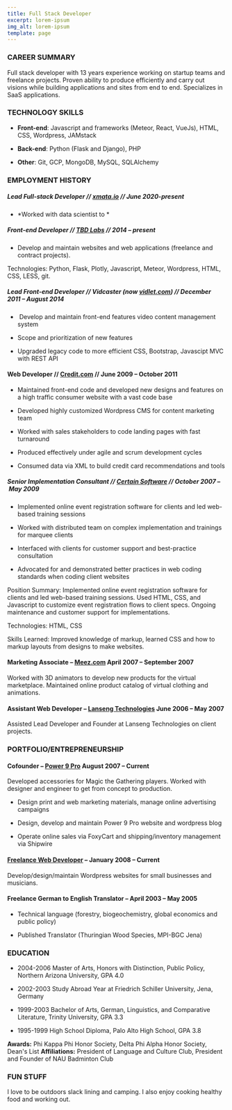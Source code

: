 ```yaml
---
title: Full Stack Developer
excerpt: lorem-ipsum
img_alt: lorem-ipsum
template: page
---
```

### CAREER SUMMARY

Full stack developer with 13 years experience working on startup teams and freelance projects.  Proven ability to produce efficiently and carry out visions while building applications and sites from end to end.  Specializes in SaaS applications.

### TECHNOLOGY SKILLS

*   **Front-end**: Javascript and frameworks (Meteor, React, VueJs), HTML, CSS, Wordpress, JAMstack

*   **Back-end**: Python (Flask and Django), PHP

*   **Other**: Git, GCP, MongoDB, MySQL, SQLAlchemy

### EMPLOYMENT HISTORY

##### Lead Full-stack Developer // [xmata.io](https://xmata.io) // *June 2020-present*

*   \*Worked with data scientist to \*

##### Front-end Developer // [TBD Labs](https://tbdlabs.net/) // 2014 – present

*   Develop and maintain websites and web applications (freelance and contract projects).

Technologies: Python, Flask, Plotly, Javascript, Meteor, Wordpress, HTML, CSS, LESS, git.

##### Lead Front-end Developer // Vidcaster (now [vidlet.com](http://vidlet.com)) // December 2011 – August 2014

*    Develop and maintain front-end features video content management system

*   Scope and prioritization of new features

*   Upgraded legacy code to more efficient CSS, Bootstrap, Javascipt MVC with REST API

#### Web Developer // [Credit.com](http://www.credit.com) // June 2009 – October 2011

*   Maintained front-end code and developed new designs and features on a high traffic consumer website with a vast code base

*   Developed highly customized Wordpress CMS for content marketing team

*   Worked with sales stakeholders to code landing pages with fast turnaround

*   Produced effectively under agile and scrum development cycles

*   Consumed data via XML to build credit card recommendations and tools

##### Senior Implementation Consultant // [Certain Software](http://certainsoftware.com) // October 2007 – May 2009

*   Implemented online event registration software for clients and led web-based training sessions

*   Worked with distributed team on complex implementation and trainings for marquee clients 

*   Interfaced with clients for customer support and best-practice consultation

*   Advocated for and demonstrated better practices in web coding standards when coding client websites

Position Summary: Implemented online event registration software for clients and led web-based training sessions. Used HTML, CSS, and Javascript to customize event registration flows to client specs. Ongoing maintenance and customer support for implementations.

Technologies: HTML, CSS

Skills Learned: Improved knowledge of markup, learned CSS and how to markup layouts from designs to make websites.

#### Marketing Associate – [Meez.com](http://meez.com) April 2007 – September 2007

Worked with 3D animators to develop new products for the virtual marketplace. Maintained online product catalog of virtual clothing and animations.

#### Assistant Web Developer – [Lanseng Technologies](http://lanseng.com) June 2006 – May 2007

Assisted Lead Developer and Founder at Lanseng Technologies on client projects.

### PORTFOLIO/ENTREPRENEURSHIP

#### Cofounder – [Power 9 Pro](http://power9pro.com) August 2007 – Current

Developed accessories for Magic the Gathering players. Worked with designer and engineer to get from concept to production.

*   Design print and web marketing materials, manage online advertising campaigns

*   Design, develop and maintain Power 9 Pro website and wordpress blog

*   Operate online sales via FoxyCart and shipping/inventory management via Shipwire

#### [Freelance Web Developer](http://adriamooney.com/portfolio/) – January 2008 – Current

Develop/design/maintain Wordpress websites for small businesses and musicians.

#### Freelance German to English Translator – April 2003 – May 2005

*   Technical language (forestry, biogeochemistry, global economics and public policy)

*   Published Translator (Thuringian Wood Species, MPI-BGC Jena)

### EDUCATION

*   2004-2006 Master of Arts, Honors with Distinction, Public Policy, Northern Arizona University, GPA 4.0

*   2002-2003 Study Abroad Year at Friedrich Schiller University, Jena, Germany

*   1999-2003 Bachelor of Arts, German, Linguistics, and Comparative Literature, Trinity University, GPA 3.3

*   1995-1999 High School Diploma, Palo Alto High School, GPA 3.8

**Awards:** Phi Kappa Phi Honor Society, Delta Phi Alpha Honor Society, Dean's List
**Affiliations:** President of Language and Culture Club, President and Founder of NAU Badminton Club

### FUN STUFF

I love to be outdoors slack lining and camping. I also enjoy cooking healthy food and working out.
